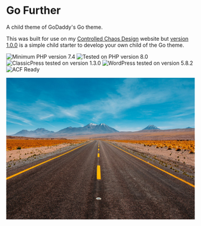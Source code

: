 # Go Further

A child theme of GoDaddy's Go theme.

This was built for use on my [Controlled Chaos Design](http://ccdzine.com) website but [version 1.0.0](https://github.com/ControlledChaos/go-further/releases/tag/1.0.0) is a simple child starter to develop your own child of the Go theme.

![Minimum PHP version 7.4](https://img.shields.io/badge/PHP_minimum-7.4-8892bf.svg?style=flat-square)
![Tested on PHP version 8.0](https://img.shields.io/badge/PHP_tested-8.0-8892bf.svg?style=flat-square)
![ClassicPress tested on version 1.3.0](https://img.shields.io/badge/ClassicPress_tested-1.3.0-03768e.svg?style=flat-square)
![WordPress tested on version 5.8.2](https://img.shields.io/badge/WordPress_tested-5.8.2-2271b1.svg?style=flat-square)
![ACF Ready](https://img.shields.io/badge/ACF-Ready-00d3ae.svg?style=flat-square)

![Go Further Cover Image](https://raw.githubusercontent.com/ControlledChaos/go-further/master/screenshot.jpg)
